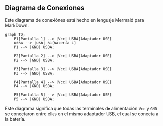 ## Diagrama de Conexiones

Este diagrama de conexiónes está hecho en lenguaje Mermaid para MarkDown. 

```mermaid
graph TD;
    P1[Pantalla 1] --> |Vcc| USBA[Adaptador USB]
    USBA --> |USB| B1[Batería 1]
    P1 --> |GND| USBA;
    
    P2[Pantalla 2] --> |Vcc| USBA[Adaptador USB]
    P2 --> |GND| USBA;

    P3[Pantalla 3] --> |Vcc| USBA[Adaptador USB]
    P3 --> |GND| USBA;

    P4[Pantalla 4] --> |Vcc| USBA[Adaptador USB]
    P4 --> |GND| USBA;

    P5[Pantalla 5] --> |Vcc| USBA[Adaptador USB]
    P5 --> |GND| USBA;
```

Este diagrama significa que todas las terminales de alimentación `Vcc` y `GND` se conectaron entre ellas en el mismo adaptador USB, el cual se conecta a la batería.